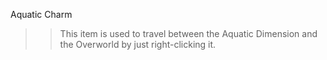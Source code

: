 Aquatic Charm
>>This item is used to travel between the Aquatic Dimension and the Overworld by just right-clicking it.